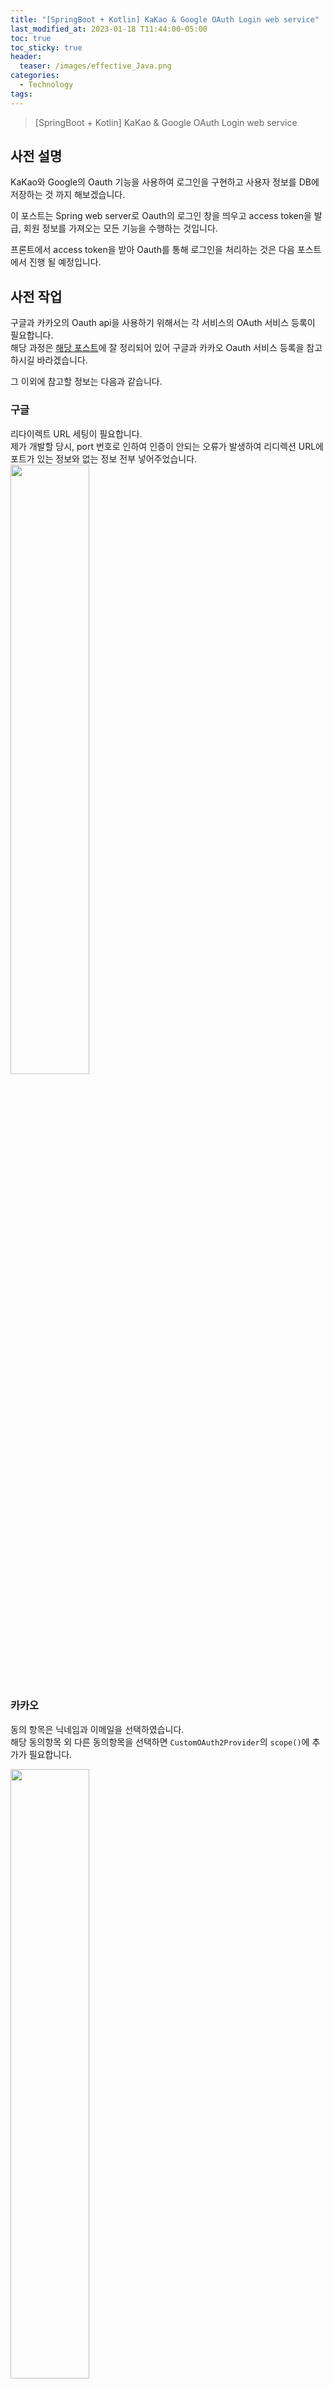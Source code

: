 ```yaml
---
title: "[SpringBoot + Kotlin] KaKao & Google OAuth Login web service"
last_modified_at: 2023-01-18 T11:44:00-05:00
toc: true
toc_sticky: true
header:
  teaser: /images/effective_Java.png
categories:
  - Technology
tags:
---
```


> [SpringBoot + Kotlin] KaKao & Google OAuth Login web service

## 사전 설명

KaKao와 Google의 Oauth 기능을 사용하여 로그인을 구현하고 사용자 정보를 DB에 저장하는 것 까지 해보겠습니다.

이 포스트는 Spring web server로 Oauth의 로그인 창을 띄우고 access token을 발급, 회원 정보를 가져오는 모든 기능을 수행하는 것입니다.

프론트에서 access token을 받아 Oauth를 통해 로그인을 처리하는 것은 다음 포스트에서 진행 될 예정입니다.

## 사전 작업

구글과 카카오의 Oauth api을 사용하기 위해서는 각 서비스의 OAuth 서비스 등록이 필요합니다.  
해당 과정은 [해당 포스트](https://deeplify.dev/back-end/spring/oauth2-social-login#%EA%B5%AC%EA%B8%80-oauth-%EC%84%9C%EB%B9%84%EC%8A%A4-%EB%93%B1%EB%A1%9D)에 잘 정리되어 있어 구글과 카카오 Oauth 서비스 등록을 참고하시길 바라겠습니다.

그 이외에 참고할 정보는 다음과 같습니다.

### 구글

리다이렉트 URL 세팅이 필요합니다.  
제가 개발할 당시, port 번호로 인하여 인증이 안되는 오류가 발생하여 리디렉션 URL에 포트가 있는 정보와 없는 정보 전부 넣어주었습니다.  
<img src="/images/Tech/Spring/20230118/google_redirect.png" width="50%" height="50%">

### 카카오

동의 항목은 닉네임과 이메일을 선택하였습니다.  
해당 동의항목 외 다른 동의항목을 선택하면 `CustomOAuth2Provider`의 `scope()`에 추가가 필요합니다.

<img src="/images/Tech/Spring/20230118/kakao_agree.png" width="50%" height="50%">

카카오의 리다이렉트 URL도 다음과 같이 세팅 해줍니다.

<img src="/images/Tech/Spring/20230118/kakao_redirect.png" width="50%" height="50%">

## 코드

프로젝트 구조는 다음과 같습니다.

<img src="/images/Tech/Spring/20230118/project_structure.png" width="50%" height="50%">

### build.gradle.kt

디펜던시는 다음과 같이 세팅합니다.

```kotlin
dependencies {
    implementation("org.springframework.boot:spring-boot-starter-oauth2-client")
    implementation("org.springframework.boot:spring-boot-starter-security")
    implementation("org.springframework.boot:spring-boot-starter-thymeleaf")
    implementation("org.springframework.boot:spring-boot-starter-web")
    implementation("com.fasterxml.jackson.module:jackson-module-kotlin")
    implementation("org.jetbrains.kotlin:kotlin-stdlib-jdk8")
    implementation("org.jetbrains.kotlin:kotlin-reflect")
    testImplementation("org.springframework.boot:spring-boot-starter-test")
    testImplementation("org.springframework.security:spring-security-test")

    // db
    runtimeOnly("com.h2database:h2")
    implementation("org.postgresql:postgresql:42.5.1")
    runtimeOnly("org.postgresql:postgresql") // 추가
    implementation("org.springframework.boot:spring-boot-starter-data-jdbc")
    implementation("org.springframework.boot:spring-boot-starter-data-jpa")
    implementation("org.springframework.boot:spring-boot-starter-jdbc")
}
```

### application.yml

Spring boot에서 사용되는 프로퍼티들이 입력되는 파일입니다.  
Google OAuth2에서 기본적으로 제공해주는 관련 프로퍼티는 spring.security.oauth2.client.registration의 하위 설정에 추가하면 되며,  
개별 API ID와 개별 secret은 각자 등록한 API에서 복사하면 됩니다.

```yml
spring:
  config:
    activate:
      on-profile: dev
  output:
    ansi:
      enabled: always
  datasource:
    url: jdbc:postgresql://localhost:5432/webflux
    username: { db id }
    password: { db password }
    driver-class-name: org.postgresql.Driver
  jpa:
    open-in-view: false
    hibernate:
      ddl-auto: create
    show-sql: true
    properties:
      hibernate.format_sql: true
      hibernate.enable_lazy_load_no_trans: true
      hibernate:
        show_sql: true
    database: postgresql
  security:
    oauth2:
      client:
        registration:
          google:
            client-id: { google client id }
            client-secret: { google secret }
            scope: profile,email
  main:
    allow-circular-references: true

server:
  port: 8080
  error:
    include-message: always
  shutdown: graceful
```

### SecurityConfig

해당 파일에서는 스프링 시큐리티 설정과 OAuth2 기능을 시큐리티에 적용하는 기능이 작성되어 있습니다.

코드 중간에 카카오 소셜 설정을 위해 client ID와 secret을 등록하는 부분이 있습니다.  
각자의 카카오 서비스의 RestAPI와 secret을 등록하시면 됩니다.

```kotlin
registrations.add(
    CustomOAuth2Provider.KAKAO.getBuilder("kakao")
        .clientId("put client id")   // 카카오 oauth의 client id (restful id)
        .clientSecret("put secret") // 카카오 oauth의 secret pw
        .jwkSetUri("temp")
        .build());
```

전체 코드는 다음과 같습니다.

```kotlin
package com.oauth.example.oauth.authorizationserver

import org.springframework.beans.factory.annotation.Autowired
import org.springframework.boot.autoconfigure.security.oauth2.client.OAuth2ClientProperties
import org.springframework.context.annotation.Bean
import org.springframework.context.annotation.Configuration
import org.springframework.security.config.annotation.web.builders.HttpSecurity
import org.springframework.security.config.annotation.web.configuration.EnableWebSecurity
import org.springframework.security.config.annotation.web.configuration.WebSecurityConfigurerAdapter
import org.springframework.security.config.oauth2.client.CommonOAuth2Provider
import org.springframework.security.oauth2.client.registration.ClientRegistration
import org.springframework.security.oauth2.client.registration.InMemoryClientRegistrationRepository
import org.springframework.security.web.authentication.LoginUrlAuthenticationEntryPoint
import org.springframework.security.web.csrf.CsrfFilter
import org.springframework.web.filter.CharacterEncodingFilter

/**
 * 스프링 시큐리티 관련 설정입니다.
 */
@Configuration
@EnableWebSecurity
class SecurityConfig(
    @Autowired private val customOAuth2AccountService: CustomOAuth2AccountService
) : WebSecurityConfigurerAdapter() {

    override fun configure(http: HttpSecurity) {

        http
            // OAuth2 적용 관련 설정입니다.
            .addFilterAt(CharacterEncodingFilter(), CsrfFilter::class.java)
            .csrf().disable()
            // URI 접근과 관련된 설정입니다.
            .authorizeRequests()
            // 아래 url으로만 접근 가능하도록 세팅
            .antMatchers("/", "/login/**", "/oauth2/**", "/images/**", "/api/login/**").permitAll()
            .anyRequest().authenticated()

            // Iframe 사용 허용합니다.
            .and()
            .headers().frameOptions().disable()

            // 인증되지 않은 사용자를 원하는 페이지로 이동시킵니다.
            .and()
            .exceptionHandling()
            .authenticationEntryPoint(LoginUrlAuthenticationEntryPoint("/login"))

            // 로그인 인증 후 이동 페이지 설정입니다.
            .and()
            .formLogin()
            .successForwardUrl("/welcome")

            // 로그아웃과 관련한 설정입니다.
            .and()
            .logout()
            .logoutUrl("/logout")
            .logoutSuccessUrl("/login")
            .deleteCookies("JSESSIONID")
            .invalidateHttpSession(true)

            .and()
            .oauth2Login()
            .defaultSuccessUrl("/login/complelte")
            .userInfoEndpoint() // userInfo Endpoint, 즉 로그인 성공 후에 관하여 설정
            .userService(customOAuth2AccountService) // 로그인 성공후에 사용할 Service 등록

    }

    /**
     * OAuth2 설정입니다.
     */
    @Bean
    fun clientRegistrationRepository(oAuth2ClientProperties: OAuth2ClientProperties,
    ): InMemoryClientRegistrationRepository {

        // 소셜 설정 등록
        val registrations = oAuth2ClientProperties.registration.keys
            .map { getRegistration(oAuth2ClientProperties, it) }
            .filter { it != null }
            .toMutableList()
        // 카카오 소셜 설정 등록
        registrations.add(
            CustomOAuth2Provider.KAKAO.getBuilder("kakao")
                .clientId("put client id")   // 카카오 oauth의 client id (restful id)
                .clientSecret("put secret") // 카카오 oauth의 secret pw
                .jwkSetUri("temp")
                .build());

        return InMemoryClientRegistrationRepository(registrations)
    }

    // 공통 소셜 설정을 호출합니다.
    private fun getRegistration(clientProperties: OAuth2ClientProperties, client: String): ClientRegistration? {
        val registration = clientProperties.registration[client]
        return when(client) {
            "google" -> CommonOAuth2Provider.GOOGLE.getBuilder(client)
                .clientId(registration?.clientId)
                .clientSecret(registration?.clientSecret)
                .scope("email", "profile")
                .build()
            else -> null
        }
    }
}
```

### CustomOAuth2.kt

KAKAO을 위한 provider입니다.  
oauth 권한 token, access token, 유저 정보를 받아올 url을 세팅해주며,  
동의를 받을 권한 목록을 세팅해줍니다.

```kotlin
package com.oauth.example.oauth.authorizationserver

import org.springframework.security.oauth2.client.registration.ClientRegistration
import org.springframework.security.oauth2.core.AuthorizationGrantType
import org.springframework.security.oauth2.core.ClientAuthenticationMethod

/**
 * 커스텀 소셜 Provider
 */
enum class CustomOAuth2Provider {
    KAKAO {
        override fun getBuilder(registrationId: String) =
            getBuilder(registrationId, ClientAuthenticationMethod.POST, DEFAULT_LOGIN_REDIRECT_URL)
                .scope("account_email", "profile_nickname")
                .authorizationUri("https://kauth.kakao.com/oauth/authorize")
                .tokenUri("https://kauth.kakao.com/oauth/token")
                .userInfoUri("https://kapi.kakao.com/v2/user/me")       // 발급받은 access token으로 user 정보를 받기위한 url
                .userNameAttributeName("id")
                .clientName("Kakao")
    },
    NAVER {     // 네이버는 사용 x
        override fun getBuilder(registrationId: String) =
            getBuilder(registrationId, ClientAuthenticationMethod.POST, DEFAULT_LOGIN_REDIRECT_URL)
                .scope("profile")
                .authorizationUri("https://nid.naver.com/oauth2.0/authorize")
                .tokenUri("https://nid.naver.com/oauth2.0/token")
                .userInfoUri("https://openapi.naver.com/v1/nid/me")
                .userNameAttributeName("response")
                .clientName("Naver")
    };

    companion object {
        val DEFAULT_LOGIN_REDIRECT_URL = "{baseUrl}/login/oauth2/code/{registrationId}"
    }

    protected fun getBuilder(registrationId: String, method: ClientAuthenticationMethod, redirectUri: String) =
        ClientRegistration.withRegistrationId(registrationId)
            .clientAuthenticationMethod(method)
            .authorizationGrantType(AuthorizationGrantType.AUTHORIZATION_CODE)
            .redirectUriTemplate(redirectUri)

    abstract fun getBuilder(registrationId: String): ClientRegistration.Builder
}
```

### CustomOAuth2AccountService

Google 및 Kakao 로그인하여 access token을 받은 뒤, 후처리를 담당하는 service 입니다.

- access token으로 유저 정보 요청
- 받아온 정보로 부터 필요한 정보(email, nickname)을 뽑아 `OAuthAttributes` 에 저장
- 세션 등록
- 회원 정보 db 저장  
  와 같은 동작을 수행합니다.

`userRequest: OAuth2UserRequest`은 access token과 유저 정보를 받아올 url 등, 로그인 후 oauth 서비스로 부터 받아온 정보를 담고 있습니다.

```kotlin
package com.oauth.example.oauth.authorizationserver

import org.springframework.security.core.authority.SimpleGrantedAuthority
import org.springframework.security.oauth2.client.userinfo.DefaultOAuth2UserService
import org.springframework.security.oauth2.client.userinfo.OAuth2UserRequest
import org.springframework.security.oauth2.client.userinfo.OAuth2UserService
import org.springframework.security.oauth2.core.OAuth2AuthenticationException
import org.springframework.security.oauth2.core.user.DefaultOAuth2User
import org.springframework.security.oauth2.core.user.OAuth2User
import org.springframework.stereotype.Service
import javax.servlet.http.HttpSession

@Service
class CustomOAuth2AccountService(private val accountRepository: AccountRepository,
                                 private val httpSession: HttpSession
): OAuth2UserService<OAuth2UserRequest, OAuth2User> {
    override fun loadUser(userRequest: OAuth2UserRequest?): OAuth2User {
        if (userRequest == null) throw OAuth2AuthenticationException("Error")
        println("hi")
        // registrationId는 로그인 진행중인 서비스 코드
        // 구글, 카카오등을 구분
        val registrationId = userRequest.clientRegistration.registrationId

        //if(registrationId == "google"){
        val delegate = DefaultOAuth2UserService()
        // 받은 access token으로 user 정보를 요청하여 받아온다.
        val oAuth2User = delegate.loadUser(userRequest)

        // OAuth2 로그인 진행시 키가 되는 필드값
        val userNameAttributeName = userRequest.clientRegistration.providerDetails.userInfoEndpoint.userNameAttributeName

        // OAuth2User의 attribute가 된다.
        // 추후 다른 소셜 로그인도 이 클래스를 쓰게 될 것이다.
        lateinit var attributes: OAuthAttributes
        // 구글의 경우
        if(registrationId == "google"){
            attributes = OAuthAttributes.of(
                registrationId,
                userNameAttributeName,
                oAuth2User.attributes
            )
        }
        else{   // 카카오의 경우
            val kakaoUserInfo = mutableMapOf<String, Any>()
            val kakaoMap = oAuth2User.attributes["kakao_account"] as Map<*, *>

            val kakapProfile = kakaoMap["profile"] as Map<*, *>
            kakapProfile["nickname"]?.let { kakaoUserInfo.put("name", it) }
            kakaoMap["email"]?.let {kakaoUserInfo.put("email", it)}
            oAuth2User.attributes["id"]?.let { kakaoUserInfo.put("id", it) }

            attributes = OAuthAttributes.of(
                registrationId,
                userNameAttributeName,
                kakaoUserInfo
            )
        }

        // 전달받은 OAuth2User의 attribute를 이용하여 회원가입 및 수정의 역할을 한다.
        // User Entity 생성 : 회원가입
        // User Entity 수정 : update
        val user = saveOrUpdate(attributes)
        println(user)
        // session에 SessionUser(user의 정보를 담는 객체)를 담아 저장한다.
        httpSession.setAttribute("user", SessionUser(user))

        return DefaultOAuth2User(
            setOf(SimpleGrantedAuthority(user.role.key)),
            attributes.attributes,
            attributes.nameAttributeKey
        )
    }

    fun saveOrUpdate(attributes: OAuthAttributes): Account {
        val user = accountRepository.findByEmail(attributes.email)
            ?.copy(name = attributes.name)
            ?: attributes.toEntity()

        return accountRepository.save(user)
    }
}
```

### LoginController

로그인을 담당하는 컨트롤러 입니다.  
`fun home` 에서 세션 정보 유무에 따라 로그인을 할지, 구분합니다.

```kotlin
package com.oauth.example.oauth.authorizationserver

import org.springframework.stereotype.Controller
import org.springframework.ui.Model
import org.springframework.web.bind.annotation.*
import javax.servlet.http.HttpSession

@Controller
class LoginController(
    private val httpSession: HttpSession
) {
    // index페이지 호출 시 로그인 페이지로 이동
    @GetMapping("/")
    fun home(model: Model): String {
        model.addAttribute("hi", "hi")
        val user = httpSession.getAttribute("user") as SessionUser?

        // 세션정보가 이미 있을 시
        if (user != null) {
            model.addAttribute("user", user)    // 세션에 저장된 user 정보를 view에 전달한다.
            return "redirect:/welcome"
        }
        println("hello everyone")
        return "redirect:/login"
    }

    // 로그인 페이지
    @GetMapping("/login")
    fun login() = "login"

    // 로그인 성공 URI
    @GetMapping("/login/complelte")
    fun loginComplete() = "redirect:/welcome"

    // 로그인 후 웰컴 페이지 (인증 후 접근 가능)
    @GetMapping("/welcome")
    @ResponseBody
    fun welcome() = "Hello! Social Login!!"
}
```

## 결과

구글, 카카오 로그인을 성공하면, db에 각 서비스에 등록된 이름(닉네임), 이메일을 받아와 저장합니다.  
<img src="/images/Tech/Spring/20230118/Oauth_result.png" width="50%" height="50%">

## 전체 코드

마지막으로 서비스를 구현한 전체 프로젝트 입니다.
[OAuthLogin Example](https://github.com/taxol1203/OAuthLoginExample)

## 출처

[[Spring boot + Kotlin] OAuth2를 이용한 Social Login](https://blog.naver.com/PostView.naver?blogId=anytimedebug&logNo=221396422266&categoryNo=28)  
[[Spring Boot] OAuth2 소셜 로그인 가이드 (구글, 페이스북, 네이버, 카카오)](https://deeplify.dev/back-end/spring/oauth2-social-login)
